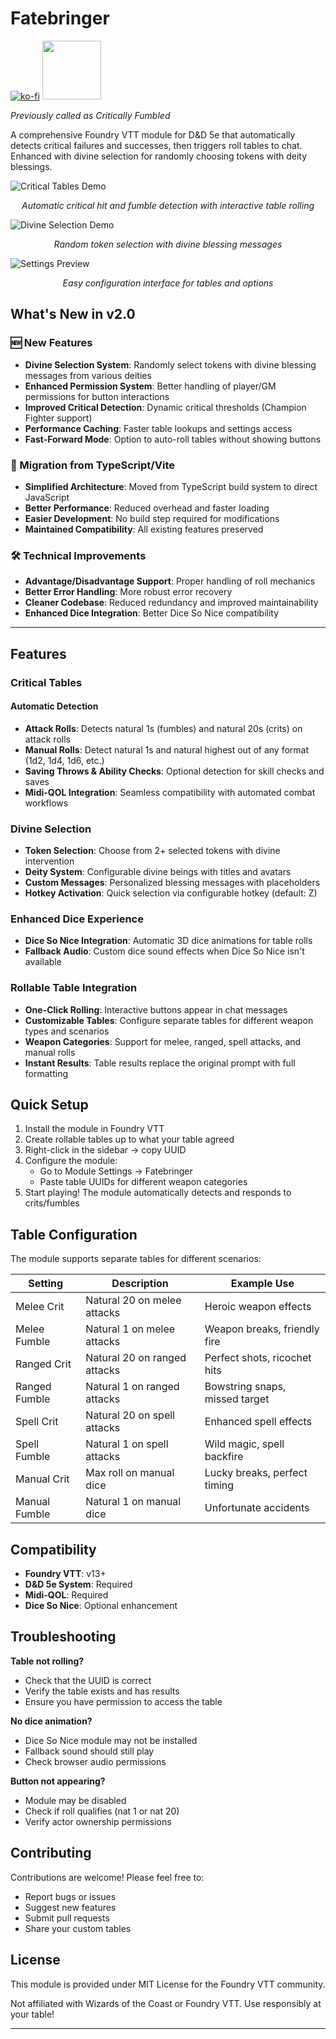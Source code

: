# Fatebringer

[![ko-fi](https://ko-fi.com/img/githubbutton_sm.svg)](https://ko-fi.com/W7W71K0WGP)
[<img src="https://csl.org/teencamp/wp-content/uploads/sites/12/2022/01/discord.png" width="94">](https://discord.gg/BvAqdHhDU2)

_Previously called as Critically Fumbled_

A comprehensive Foundry VTT module for D&D 5e that automatically detects critical failures and successes, then triggers roll tables to chat. Enhanced with divine selection for randomly choosing tokens with deity blessings.

![Critical Tables Demo](assets/critical%20tables.gif)

<p align="center"><i>Automatic critical hit and fumble detection with interactive table rolling</i></p>

![Divine Selection Demo](assets/divine%20selection.gif)

<p align="center"><i>Random token selection with divine blessing messages</i></p>

![Settings Preview](assets/setting%20preview.gif)

<p align="center"><i>Easy configuration interface for tables and options</i></p>

## What's New in v2.0

### 🆕 New Features

- **Divine Selection System**: Randomly select tokens with divine blessing messages from various deities
- **Enhanced Permission System**: Better handling of player/GM permissions for button interactions
- **Improved Critical Detection**: Dynamic critical thresholds (Champion Fighter support)
- **Performance Caching**: Faster table lookups and settings access
- **Fast-Forward Mode**: Option to auto-roll tables without showing buttons

### 🔄 Migration from TypeScript/Vite

- **Simplified Architecture**: Moved from TypeScript build system to direct JavaScript
- **Better Performance**: Reduced overhead and faster loading
- **Easier Development**: No build step required for modifications
- **Maintained Compatibility**: All existing features preserved

### 🛠️ Technical Improvements

- **Advantage/Disadvantage Support**: Proper handling of roll mechanics
- **Better Error Handling**: More robust error recovery
- **Cleaner Codebase**: Reduced redundancy and improved maintainability
- **Enhanced Dice Integration**: Better Dice So Nice compatibility

---

## Features

### Critical Tables

#### Automatic Detection

- **Attack Rolls**: Detects natural 1s (fumbles) and natural 20s (crits) on attack rolls
- **Manual Rolls**: Detect natural 1s and natural highest out of any format (1d2, 1d4, 1d6, etc.)
- **Saving Throws & Ability Checks**: Optional detection for skill checks and saves
- **Midi-QOL Integration**: Seamless compatibility with automated combat workflows

### Divine Selection

- **Token Selection**: Choose from 2+ selected tokens with divine intervention
- **Deity System**: Configurable divine beings with titles and avatars
- **Custom Messages**: Personalized blessing messages with placeholders
- **Hotkey Activation**: Quick selection via configurable hotkey (default: Z)

### Enhanced Dice Experience

- **Dice So Nice Integration**: Automatic 3D dice animations for table rolls
- **Fallback Audio**: Custom dice sound effects when Dice So Nice isn't available

### Rollable Table Integration

- **One-Click Rolling**: Interactive buttons appear in chat messages
- **Customizable Tables**: Configure separate tables for different weapon types and scenarios
- **Weapon Categories**: Support for melee, ranged, spell attacks, and manual rolls
- **Instant Results**: Table results replace the original prompt with full formatting

## Quick Setup

1. Install the module in Foundry VTT
2. Create rollable tables up to what your table agreed
3. Right-click in the sidebar → copy UUID
4. Configure the module:
   - Go to Module Settings → Fatebringer
   - Paste table UUIDs for different weapon categories
5. Start playing! The module automatically detects and responds to crits/fumbles

## Table Configuration

The module supports separate tables for different scenarios:

| Setting       | Description                  | Example Use                    |
| ------------- | ---------------------------- | ------------------------------ |
| Melee Crit    | Natural 20 on melee attacks  | Heroic weapon effects          |
| Melee Fumble  | Natural 1 on melee attacks   | Weapon breaks, friendly fire   |
| Ranged Crit   | Natural 20 on ranged attacks | Perfect shots, ricochet hits   |
| Ranged Fumble | Natural 1 on ranged attacks  | Bowstring snaps, missed target |
| Spell Crit    | Natural 20 on spell attacks  | Enhanced spell effects         |
| Spell Fumble  | Natural 1 on spell attacks   | Wild magic, spell backfire     |
| Manual Crit   | Max roll on manual dice      | Lucky breaks, perfect timing   |
| Manual Fumble | Natural 1 on manual dice     | Unfortunate accidents          |

## Compatibility

- **Foundry VTT**: v13+
- **D&D 5e System**: Required
- **Midi-QOL**: Required
- **Dice So Nice**: Optional enhancement

## Troubleshooting

**Table not rolling?**

- Check that the UUID is correct
- Verify the table exists and has results
- Ensure you have permission to access the table

**No dice animation?**

- Dice So Nice module may not be installed
- Fallback sound should still play
- Check browser audio permissions

**Button not appearing?**

- Module may be disabled
- Check if roll qualifies (nat 1 or nat 20)
- Verify actor ownership permissions

## Contributing

Contributions are welcome! Please feel free to:

- Report bugs or issues
- Suggest new features
- Submit pull requests
- Share your custom tables

## License

This module is provided under MIT License for the Foundry VTT community.

Not affiliated with Wizards of the Coast or Foundry VTT. Use responsibly at your table!

---

